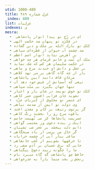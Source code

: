 ```yaml
---
utid: 1000-489
title: غزل شماره ۴۸۹
_index: 489
list: غزلیات
indexes: ی
mesra:
  - ‌ ای در رُخِ تو پیدا انوار پادشاهی
  - در فِکرَتِ تو پنهان صد حکمتِ الهی
  - کلکِ تو بارک الله بر ملک و دین گشاده
  - صد چشمه آب حیوان از قطره‌ای سیاهی
  - بر اَهرمن نتابد انوار اسم اعظم
  - ملک آن تُست و خاتم فَرمای هر چه خواهی
  - در حکمت سلیمان هر کس که شک نماید
  - بر عقل و دانش او خندند مرغ و ماهی
  - باز از چه گاه گاهی بر سر نهد کلاهی
  - مرغان قاف دانند آیین پادشاهی
  - تیغی که آسمانش از فیض خود دهد آب
  - تنها جهان بگیرد بی منّت سپاهی
  - کلک تو خوش نویسد در شان یار و اغیار
  - تعویذ جان فزایی افسون عمر کاهی
  - ‌ ای عنصر تو مخلوق از کبریای عزّت
  - وی دولت تو ایمن از صدمه تباهی
  - گر پرتوی زتیغت بر کان و معدن افتد
  - یاقوت سرخ رو را بخشند رنگ کاهی
  - عمریست پادشاها کز می تُهیست جامم
  - اینک ز بنده دعوی وز محتسب گواهی
  - دانم دلت ببخشد بر عجز شب نشینان
  - گر حال من پرسی از باد صبحگاهی
  - ساقی بیار آبی از چشمه خرابات
  - تا خرقهها بشوییم از عُجبِ خانقاهی
  - جایی که برق عصیان بر آدمِ صفی زد
  - ما را چگونه زیبد دعویِّ بیگناهی
  - حافظ چو پادشاهت گه گاه میبرد نام
  - رنجش ز بخت منما بازآ به عذرخواهی
---
```

